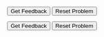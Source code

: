 <div id="gary-sortableTrash" class="sortable-code"></div> 
<div id="gary-sortable" class="sortable-code"></div> 
<div style="clear:both;"></div> 
<p> 
    <input id="gary-feedbackLink" value="Get Feedback" type="button" /> 
    <input id="gary-newInstanceLink" value="Reset Problem" type="button" /> 
</p> 
<script type="text/javascript"> 
(function(){
  var initial = "print(&quot;What is your first initial?&quot;)\n" +
    "initial = input()\n" +
    "print(initial)";
  var parsonsPuzzle = new ParsonsWidget({
    "sortableId": "gary-sortable",
    "max_wrong_lines": 10,
    "grader": ParsonsWidget._graders.LineBasedGrader,
    "exec_limit": 2500,
    "can_indent": true,
    "x_indent": 50,
    "lang": "en",
    "show_feedback": true
  });
  parsonsPuzzle.init(initial);
  parsonsPuzzle.shuffleLines();
  $("#gary-newInstanceLink").click(function(event){ 
      event.preventDefault(); 
      parsonsPuzzle.shuffleLines(); 
  }); 
  $("#gary-feedbackLink").click(function(event){ 
      event.preventDefault(); 
      parsonsPuzzle.getFeedback(); 
  }); 
})(); 
</script>

<div id="gary2-sortableTrash" class="sortable-code"></div> 
<div id="gary2-sortable" class="sortable-code"></div> 
<div style="clear:both;"></div> 
<p> 
    <input id="gary2-feedbackLink" value="Get Feedback" type="button" /> 
    <input id="gary2-newInstanceLink" value="Reset Problem" type="button" /> 
</p> 
<script type="text/javascript"> 
(function(){
  var initial = "print(&quot;What is your first initial?&quot;)\n" +
    "initial = input()\n" +
    "print(initial)";
  var parsonsPuzzle = new ParsonsWidget({
    "sortableId": "gary2-sortable",
    "max_wrong_lines": 10,
    "grader": ParsonsWidget._graders.LineBasedGrader,
    "exec_limit": 2500,
    "can_indent": true,
    "x_indent": 50,
    "lang": "en",
    "show_feedback": true
  });
  parsonsPuzzle.init(initial);
  parsonsPuzzle.shuffleLines();
  $("#gary2-newInstanceLink").click(function(event){ 
      event.preventDefault(); 
      parsonsPuzzle.shuffleLines(); 
  }); 
  $("#gary2-feedbackLink").click(function(event){ 
      event.preventDefault(); 
      parsonsPuzzle.getFeedback(); 
  }); 
})(); 
</script>
